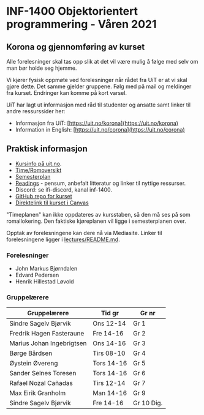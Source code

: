 INF-1400 Objektorientert programmering - Våren 2021
================================

Korona og gjennomføring av kurset
-------------------

Alle forelesninger skal tas opp slik at det vil være mulig å følge med selv om man bør holde seg hjemme. 

Vi kjører fysisk oppmøte ved forelesninger når rådet fra UiT er at vi skal gjøre dette. Det samme gjelder gruppene. 
Følg med på mail og meldinger fra kurset. Endringer kan komme på kort varsel. 

UiT har lagt ut informasjon med råd til studenter og ansatte samt linker til andre ressurssider her: 

* Informasjon fra UiT: [https://uit.no/korona](https://uit.no/korona)
* Information in English: [https://uit.no/corona](https://uit.no/corona)


Praktisk informasjon
--------------

* [Kursinfo på uit.no](http://uit.no/studiekatalog/emner/2021/var/inf-1400-1). 
* [Time/Romoversikt](http://timeplan.uit.no/emne_timeplan.php?sem=21v&module[]=INF-1400-1)
* [Semesterplan](semesterplan.md)
* [Readings](readings.md) - pensum, anbefalt litteratur og linker til nyttige ressurser.
* Discord: se ifi-discord, kanal inf-1400.
* [GitHub repo for kurset](https://github.com/uit-inf-1400-2021/uit-inf-1400-2021.github.io) 
* [Direktelink til kurset i Canvas](https://uit.instructure.com/courses/21176)

"Timeplanen" kan ikke oppdateres av kursstaben, så den må ses på som romallokering. Den faktiske kjøreplanen vil ligge i semesterplanen over.

Opptak av forelesningene kan dere nå via Mediasite. Linker til forelesningene ligger i [lectures/README.md](lectures/README.md).


### Forelesninger
- John Markus Bjørndalen
- Edvard Pedersen
- Henrik Hillestad Løvold

### Gruppelærere

| Gruppelærere              | Tid gr     | Gr nr      | 
| ------------------------- | ---------  | ---------  | 
| Sindre Sagelv Bjørvik     | Ons 12-14  | Gr 1       | 
| Fredrik Hagen Fasteraune  | Fre 14-16  | Gr 2       | 
| Marius Johan Ingebrigtsen | Ons 14-16  | Gr 3       | 
| Børge Bårdsen             | Tirs 08-10 | Gr 4       | 
| Øystein Øvereng           | Tors 14-16 | Gr 5       | 
| Sander Selnes Toresen     | Tors 14-16 | Gr 6       | 
| Rafael Nozal Cañadas      | Tirs 12-14 | Gr 7       | 
| Max Eirik Granholm        | Man 14-16  | Gr 9       | 
| Sindre Sagelv Bjørvik     | Fre 14-16  | Gr 10 Dig. | 









